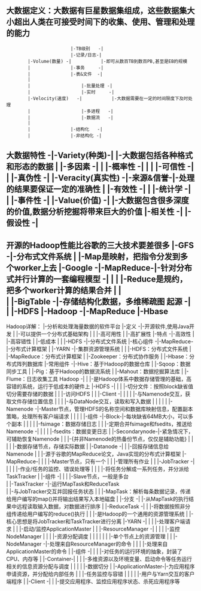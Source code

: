 大数据定义：大数据有巨星数据集组成，这些数据集大小超出人类在可接受时间下的收集、使用、管理和处理的能力
-----------------------------------------------------------------------------------------------------
                            |-TB级别   -|
                            |-记录/日志-|
            |-Volume(数量) -|           |-即可从数百TB到数百PB,甚至是EB的规模
            |               |-事务     -|
            |               |-表&文件  -|
            |
            |                   |-批量处理 -|
            |                   |-实时     -|
            |-Velocity(速度)   -|           |-大数据需要在一定的时间限度下及时处理
            |                   |-多进程   -|
            |                   |-数据流   -|
            |
            |               |-结构化   -|
            |               |-非结构化 -|
大数据特性 -|-Variety(种类)-|           |-大数据包括各种格式和形态的数据
            |               |-多因素   -|
            |               |-概率性   -|
            |
            |                   |-可信性   -|
            |                   |-真伪性   -|
            |-Veracity(真实性) -|-来源&信誉-|-处理的结果要保证一定的准确性
            |                   |-有效性   -|
            |               |-统计学   -|
            |               |-事件性   -|
            |-Value(价值)  -|           |-大数据包含很多深度的价值,数据分析挖掘将带来巨大的价值
                            |-相关性   -|
                            |-假设性   -|
------------------------------------------------------------------------------------------------
                    
开源的Hadoop性能比谷歌的三大技术要差很多
                    |-GFS      -|-分布式文件系统
                    |                                               |-Map是映射，把指令分发到多个worker上去
        |-Google   -|-MapReduce-|-针对分布式并行计算的一套编程模型 -|
        |           |                                               |-Reduce是规约，把多个worker计算的结果合并
        |           |   
        |           |-BigTable -|-存储结构化数据，多维稀疏图
起源   -|
        |           |-HDFS
        |-Hadoop   -|-MapReduce
                    |-Hbase
-----------------------------------------------------------------------------------------------------------------

Hadoop详解：
                |-分析和处理海量数据的软件平台
        |-定义 -|-开源软件,使用Java开发
        |       |-可以提供一个分布式基础架构
        |
        |       |-高可用性
        |       |-高扩展性
        |-特点 -|-高效性
        |       |-高容错性
        |       |-低成本
        |
        |           |-HDFS     -|-分布式文件系统
        |-核心组件 -|-MapReduce-|-分布式计算框架
        |           |-YARN     -|-集群资源管理系统
        |
        |           |-HDFS：分布式文件系统
        |           |-MapReduce：分布式计算框架
        |           |-Zookeeper：分布式协作服务
        |           |-Hbase：分布式阵列数据库
        |-常用组件 -|-Hive：基于Hadoop的数据仓库
        |           |-Sqoop：数据同步工具
        |           |-Pig：基于Hadoop的数据流系统
        |           |-Mahout：数据挖掘算法库
        |           |-Flume：日志收集工具
Hadoop -|
        |       |-是Hadoop体系中数据存储管理的基础，高容错的系统，运行于低成本的硬件上
        |-HDFS -|
        |       |                   |-切分文件：按照block缺省值切分需要存储的数据
        |       |                   |-访问HDFS
        |       |       |-Client   -|
        |       |       |           |-与Namenode交互，获取文件存储位置信息
        |       |       |           |-与DataNode交互，读取和写入数据
        |       |       |
        |       |       |-Namenode     -|-Master节点，管理HDFS的名称空间和数据库映射信息，配置副本策略，处理所有客户端请求
        |       |       |
        |       |-组件 -|-Block-|-每块缺省64MB大小，可以多个副本
        |               |
        |               |                                                           |-fsimage：数据存储日志
        |               |               |-定期合并fsimage和fsedits，推送给Namenode -|
        |               |               |                                           |-fsedits：数据变更日志
        |               |-Secondarynode-|-紧急情况下，可辅助恢复Namenode
        |               |               |-{并非Namenode的热备份节点，仅仅是辅助功能}
        |               |
        |               |           |-数据存储节点，存储实际数据
        |               |-Datanode -|
        |                           |-回报存储信息给Namenode
        |
        |           |-源于谷歌的MapReduce论文，Java实现的分布式计算框架
        |-MapReduce-|
        |           |                       |-Master节点，只有一个
        |           |                       |-管理所有作业
        |           |       |-JobTracker   -|
        |           |       |               |-作业/任务的监控、错误处理等
        |           |       |               |-将任务分解成一系列任务，并分派给TaskTracker
        |           |-组件 -|
        |                   |               |-Slave节点，一般是多台         
        |                   |-TaskTracker  -|-运行MapTask和ReduceTask       
        |                                   |-与JobTracker交互并回报任务状态
        |                                   |       |-MapTask：解析每条数据记录，传递给用户编写的map()并将输出结果写入本地磁盘
        |                                   |-分支 -|               |-从MapTask的执行结果中远程读取输入数据，对数据进行排序
        |                                           |-ReduceTask   -|
        |                                                           |-将数据按照非分组传递给用户编写的reduce()执行
        |
        |       |-是Hadoop的一个通用的资源管理系统
        |       |-核心思想是将JobTracker和TaskTracker进行分离
        |-YARN -|
        |       |                           |-处理客户端请求
        |       |                           |-启动/监控ApplicationMaster
        |       |       |-ResourceManager  -|
        |       |       |                   |-监控NodeManager
        |       |       |                   |-资源分配调度
        |       |       |
        |       |       |               |-单个节点上的资源管理
        |       |       |-NodeManager  -|-处理来自ResourceManager的命令
        |       |       |               |-处理来自ApplicationMaster的命令
        |       |-组件 -|
        |               |           |-对任务的运行环境的抽象，封装了CPU、内存等
        |               |-Container-|
        |               |           |-多维资源以及环境变量、启动命令等任务运行相关的信息资源分配与调度
        |               |
        |               |                   |-数据切分
        |               |-ApplicationMaster-|-为应用程序申请资源，并分配给内部任务
        |               |                   |-任务监控与容错
        |               |
        |               |           |-用户与Yarn交互的客户端程序
        |               |-Client   -|
        |                           |-提交应用程序、监控应用程序状态、杀死应用程序等

